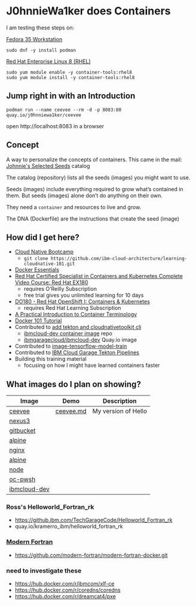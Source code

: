 # J0hnnieWa1ker does Containers
I am testing these steps on:

[Fedora 35 Workstation](https://getfedora.org/en/workstation/)
```
sudo dnf -y install podman
```

[Red Hat Enterprise Linux 8 (RHEL)](https://developers.redhat.com/rhel8)
```
sudo yum module enable -y container-tools:rhel8
sudo yum module install -y container-tools:rhel8
```
## Jump right in with an Introduction
```
podman run --name ceevee --rm -d -p 8083:80 quay.io/j0hnniewa1ker/ceevee
```
open http://localhost:8083 in a browser
## Concept

A way to personalize the concepts of containers. This came in the mail: [Johnnie's Selected Seeds](https://www.johnnyseeds.com/on/demandware.static/-/Library-Sites-JSSSharedLibrary/default/dw293a81b5/assets/information/2022-digital-master-catalog.pdf) catalog

The catalog (repository) lists all the seeds (images) you might want to use.

Seeds (images) include everything required to grow what’s contained in them. But seeds (images) alone don’t do anything on their own.

They need a `container` and resources to live and grow.

The DNA (Dockerfile) are the instructions that create the seed (image)

## How did I get here?
- [Cloud Native Bootcamp](https://cloudnative101.dev)
  - `git clone https://github.com/ibm-cloud-architecture/learning-cloudnative-101.git`
- [Docker Essentials](https://cognitiveclass.ai/courses/docker-essentials/)
- [Red Hat Certified Specialist in Containers and Kubernetes Complete Video Course: Red Hat EX180](https://www.oreilly.com/videos/red-hat-certified/9780137442058/)
  - requires O’Reilly Subscription
  - free trial gives you unlimited learning for 10 days
- [DO180 - Red Hat OpenShift I: Containers & Kubernetes](https://rol.redhat.com/rol/app/)
  - requires Red Hat Learning Subscription
- [A Practical Introduction to Container Terminology](https://developers.redhat.com/blog/2018/02/22/container-terminology-practical-introduction)
- [Docker 101 Tutorial](https://www.docker.com/101-tutorial)
- Contributed to [add tekton and cloudnativetoolkit cli](https://github.com/cloud-native-toolkit/image-ibmcloud-dev/issues/9)
  - [ibmcloud-dev container image](https://github.com/cloud-native-toolkit/image-ibmcloud-dev) repo
  - [ibmgaragecloud/ibmcloud-dev](https://quay.io/repository/ibmgaragecloud/ibmcloud-dev) Quay.io image
- Contributed to [image-tensorflow-model-train](https://github.com/client-engineering-devops/image-tensorflow-model-train)
- Contributed to [IBM Cloud Garage Tekton Pipelines](https://github.com/client-engineering-devops/ibm-garage-tekton-tasks/tree/model-pipeline)
- Building this training material
  - focusing on how I might have learned containers faster 

## What images do I plan on showing?
Image | Demo | Description
----- | ----- | ----- 
[ceevee](https://quay.io/repository/j0hnniewa1ker/ceevee) | [ceevee.md](ceevee.md) | My version of Hello
[nexus3](https://hub.docker.com/r/sonatype/nexus3) |
[gitbucket](https://hub.docker.com/r/gitbucket/gitbucket) |
[alpine](https://hub.docker.com/_/alpine) |
[nginx](https://hub.docker.com/_/nginx) |
[alpine](https://hub.docker.com/_/alpine) |
[node](https://hub.docker.com/_/node) |
[oc-pwsh](https://quay.io/repository/j0hnniewa1ker/oc-pwsh) |
[ibmcloud-dev](https://quay.io/repository/ibmgaragecloud/ibmcloud-dev) |

### Ross's Helloworld_Fortran_rk
- https://github.ibm.com/TechGarageCode/Helloworld_Fortran_rk
- quay.io/kramerro_ibm/helloworld_fortran_rk

### [Modern Fortran](https://learning.oreilly.com/library/view/modern-fortran/9781617295287/)
- https://github.com/modern-fortran/modern-fortran-docker.git


### need to investigate these
- https://hub.docker.com/r/ibmcom/xlf-ce
- https://hub.docker.com/r/coredns/coredns
- https://hub.docker.com/r/dreamcat4/pxe

